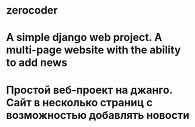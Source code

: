 # zerocoder
# A simple django web project. A multi-page website with the ability to add news
# Простой веб-проект на джанго. Сайт в несколько страниц с возможностью добавлять новости
